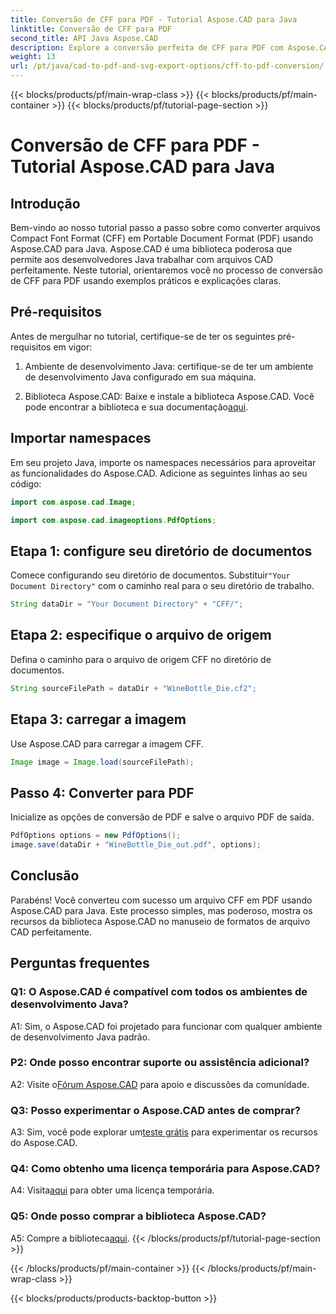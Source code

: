 ```yaml
---
title: Conversão de CFF para PDF - Tutorial Aspose.CAD para Java
linktitle: Conversão de CFF para PDF
second_title: API Java Aspose.CAD
description: Explore a conversão perfeita de CFF para PDF com Aspose.CAD para Java. Etapas fáceis, resultados confiáveis.
weight: 13
url: /pt/java/cad-to-pdf-and-svg-export-options/cff-to-pdf-conversion/
---
```


{{< blocks/products/pf/main-wrap-class >}}
{{< blocks/products/pf/main-container >}}
{{< blocks/products/pf/tutorial-page-section >}}

# Conversão de CFF para PDF - Tutorial Aspose.CAD para Java

## Introdução

Bem-vindo ao nosso tutorial passo a passo sobre como converter arquivos Compact Font Format (CFF) em Portable Document Format (PDF) usando Aspose.CAD para Java. Aspose.CAD é uma biblioteca poderosa que permite aos desenvolvedores Java trabalhar com arquivos CAD perfeitamente. Neste tutorial, orientaremos você no processo de conversão de CFF para PDF usando exemplos práticos e explicações claras.

## Pré-requisitos

Antes de mergulhar no tutorial, certifique-se de ter os seguintes pré-requisitos em vigor:

1. Ambiente de desenvolvimento Java: certifique-se de ter um ambiente de desenvolvimento Java configurado em sua máquina.

2.  Biblioteca Aspose.CAD: Baixe e instale a biblioteca Aspose.CAD. Você pode encontrar a biblioteca e sua documentação[aqui](https://releases.aspose.com/cad/java/).

## Importar namespaces

Em seu projeto Java, importe os namespaces necessários para aproveitar as funcionalidades do Aspose.CAD. Adicione as seguintes linhas ao seu código:

```java
import com.aspose.cad.Image;

import com.aspose.cad.imageoptions.PdfOptions;
```

## Etapa 1: configure seu diretório de documentos

 Comece configurando seu diretório de documentos. Substituir`"Your Document Directory"` com o caminho real para o seu diretório de trabalho.

```java
String dataDir = "Your Document Directory" + "CFF/";
```

## Etapa 2: especifique o arquivo de origem

Defina o caminho para o arquivo de origem CFF no diretório de documentos.

```java
String sourceFilePath = dataDir + "WineBottle_Die.cf2";
```

## Etapa 3: carregar a imagem

Use Aspose.CAD para carregar a imagem CFF.

```java
Image image = Image.load(sourceFilePath);
```

## Passo 4: Converter para PDF

Inicialize as opções de conversão de PDF e salve o arquivo PDF de saída.

```java
PdfOptions options = new PdfOptions();
image.save(dataDir + "WineBottle_Die_out.pdf", options);
```

## Conclusão

Parabéns! Você converteu com sucesso um arquivo CFF em PDF usando Aspose.CAD para Java. Este processo simples, mas poderoso, mostra os recursos da biblioteca Aspose.CAD no manuseio de formatos de arquivo CAD perfeitamente.

## Perguntas frequentes

### Q1: O Aspose.CAD é compatível com todos os ambientes de desenvolvimento Java?

A1: Sim, o Aspose.CAD foi projetado para funcionar com qualquer ambiente de desenvolvimento Java padrão.

### P2: Onde posso encontrar suporte ou assistência adicional?

 A2: Visite o[Fórum Aspose.CAD](https://forum.aspose.com/c/cad/19) para apoio e discussões da comunidade.

### Q3: Posso experimentar o Aspose.CAD antes de comprar?

 A3: Sim, você pode explorar um[teste grátis](https://releases.aspose.com/) para experimentar os recursos do Aspose.CAD.

### Q4: Como obtenho uma licença temporária para Aspose.CAD?

 A4: Visita[aqui](https://purchase.aspose.com/temporary-license/) para obter uma licença temporária.

### Q5: Onde posso comprar a biblioteca Aspose.CAD?

 A5: Compre a biblioteca[aqui](https://purchase.aspose.com/buy).
{{< /blocks/products/pf/tutorial-page-section >}}

{{< /blocks/products/pf/main-container >}}
{{< /blocks/products/pf/main-wrap-class >}}

{{< blocks/products/products-backtop-button >}}
